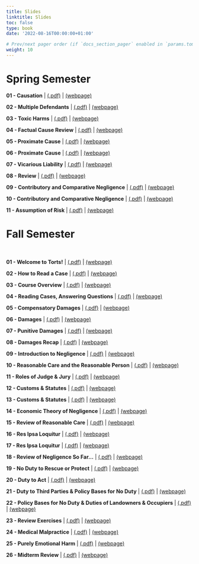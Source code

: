 ```yaml
---
title: Slides
linktitle: Slides
toc: false
type: book
date: '2022-08-16T00:00:00+01:00'

# Prev/next pager order (if `docs_section_pager` enabled in `params.toml`)
weight: 10
---
```

# Spring Semester

**01 - Causation** | [(.pdf)](/../../torts2023-material/slides/01-causation.pdf) | [(webpage)](/../../torts2023-material/slides/s01-causation)

**02 - Multiple Defendants** | [(.pdf)](/../../torts2023-material/slides/02-multiple.pdf) | [(webpage)](/../../torts2023-material/slides/s02-multiple)

**03 - Toxic Harms** | [(.pdf)](/../../torts2023-material/slides/03-toxic.pdf) | [(webpage)](/../../torts2023-material/slides/s03-toxic)

**04 - Factual Cause Review** | [(.pdf)](/../../torts2023-material/slides/04-review.pdf) | [(webpage)](/../../torts2023-material/slides/s04-review)

**05 - Proximate Cause** | [(.pdf)](/../../torts2023-material/slides/05-proximate.pdf) | [(webpage)](/../../torts2023-material/slides/s05-proximate)

**06 - Proximate Cause** | [(.pdf)](/../../torts2023-material/slides/06-proximate.pdf) | [(webpage)](/../../torts2023-material/slides/s06-proximate)

**07 - Vicarious Liability** | [(.pdf)](/../../torts2023-material/slides/07-vicarious.pdf) | [(webpage)](/../../torts2023-material/slides/s07-vicarious)

**08 - Review** | [(.pdf)](/../../torts2023-material/slides/08-review.pdf) | [(webpage)](/../../torts2023-material/slides/s08-review)

**09 - Contributory and Comparative Negligence** | [(.pdf)](/../../torts2023-material/slides/09-comp.pdf) | [(webpage)](/../../torts2023-material/slides/s09-comp)

**10 - Contributory and Comparative Negligence** | [(.pdf)](/../../torts2023-material/slides/10-comp.pdf) | [(webpage)](/../../torts2023-material/slides/s10-comp)

**11 - Assumption of Risk** | [(.pdf)](/../../torts2023-material/slides/11-aor.pdf) | [(webpage)](/../../torts2023-material/slides/s11-aor)

# Fall Semester

<br>

**01 - Welcome to Torts!** | [(.pdf)](/../../torts2023-material/slides/01-welcome-to-torts.pdf) | [(webpage)](/../../torts2023-material/slides/01-welcome-to-torts)

**02 - How to Read a Case** | [(.pdf)](/../../torts2023-material/slides/02-how-to-read-a-case.pdf) | [(webpage)](/../../torts2023-material/slides/f02-how-to-read-a-case)

**03 - Course Overview** | [(.pdf)](/../../torts2023-material/slides/03-course-overview.pdf) | [(webpage)](/../../torts2023-material/slides/f03-course-overview)

**04 - Reading Cases, Answering Questions** | [(.pdf)](/../../torts2023-material/slides/04-reading-cases.pdf) | [(webpage)](/../../torts2023-material/slides/f04-reading-cases)

**05 - Compensatory Damages** | [(.pdf)](/../../torts2023-material/slides/05-compensatory-damages.pdf) | [(webpage)](/../../torts2023-material/slides/f05-compensatory-damages)

**06 - Damages** | [(.pdf)](/../../torts2023-material/slides/06-damages.pdf) | [(webpage)](/../../torts2023-material/slides/f06-damages)

**07 - Punitive Damages** | [(.pdf)](/../../torts2023-material/slides/07-punitive-damages.pdf) | [(webpage)](/../../torts2023-material/slides/f07-punitive-damages)

**08 - Damages Recap** | [(.pdf)](/../../torts2023-material/slides/08-damages-recap.pdf) | [(webpage)](/../../torts2023-material/slides/f08-damages-recap)

**09 - Introduction to Negligence** | [(.pdf)](/../../torts2023-material/slides/09-negligence.pdf) | [(webpage)](/../../torts2023-material/slides/f09-negligence)

**10 - Reasonable Care and the Reasonable Person** | [(.pdf)](/../../torts2023-material/slides/10-reasonable-person.pdf) | [(webpage)](/../../torts2023-material/slides/f10-reasonable-person)

**11 - Roles of Judge & Jury** | [(.pdf)](/../../torts2023-material/slides/11-judge-jury.pdf) | [(webpage)](/../../torts2023-material/slides/f11-judge-jury)

**12 - Customs & Statutes** | [(.pdf)](/../../torts2023-material/slides/12-customs-statutes.pdf) | [(webpage)](/../../torts2023-material/slides/f12-customs-statutes)

**13 - Customs & Statutes** | [(.pdf)](/../../torts2023-material/slides/13-statutes.pdf) | [(webpage)](/../../torts2023-material/slides/f13-statutes)

**14 - Economic Theory of Negligence** | [(.pdf)](/../../torts2023-material/slides/14-economic.pdf) | [(webpage)](/../../torts2023-material/slides/f14-economic)

**15 - Review of Reasonable Care** | [(.pdf)](/../../torts2023-material/slides/15-review.pdf) | [(webpage)](/../../torts2023-material/slides/f15-review)

**16 - Res Ipsa Loquitur** | [(.pdf)](/../../torts2023-material/slides/16-res-ipsa.pdf) | [(webpage)](/../../torts2023-material/slides/f16-res-ipsa)

**17 - Res Ipsa Loquitur** | [(.pdf)](/../../torts2023-material/slides/17-res-ipsa.pdf) | [(webpage)](/../../torts2023-material/slides/f17-res-ipsa)

**18 - Review of Negligence So Far…** | [(.pdf)](/../../torts2023-material/slides/18-review.pdf) | [(webpage)](/../../torts2023-material/slides/f18-review)

**19 - No Duty to Rescue or Protect** | [(.pdf)](/../../torts2023-material/slides/19-no-duty.pdf) | [(webpage)](/../../torts2023-material/slides/f19-no-duty)

**20 - Duty to Act** | [(.pdf)](/../../torts2023-material/slides/20-duty-to-act.pdf) | [(webpage)](/../../torts2023-material/slides/f20-duty-to-act)

**21 - Duty to Third Parties & Policy Bases for No Duty** | [(.pdf)](/../../torts2023-material/slides/21-3rd-party-policy.pdf) | [(webpage)](/../../torts2023-material/slides/f21-3rd-party-policy)

**22 - Policy Bases for No Duty & Duties of Landowners & Occupiers** | [(.pdf)](/../../torts2023-material/slides/22-landowner.pdf) | [(webpage)](/../../torts2023-material/slides/f22-landowner)

**23 - Review Exercises** | [(.pdf)](/../../torts2023-material/slides/23-review.pdf) | [(webpage)](/../../torts2023-material/slides/f23-review)

**24 - Medical Malpractice** | [(.pdf)](/../../torts2023-material/slides/24-medical-malpractice.pdf) | [(webpage)](/../../torts2023-material/slides/f24-medical-malpractice)

**25 - Purely Emotional Harm** | [(.pdf)](/../../torts2023-material/slides/25-nied.pdf) | [(webpage)](/../../torts2023-material/slides/f25-nied)

**26 - Midterm Review** | [(.pdf)](/../../torts2023-material/slides/26-midterm.pdf) | [(webpage)](/../../torts2023-material/slides/f26-midterm)